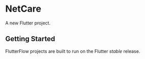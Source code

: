 # NetCare

A new Flutter project.

## Getting Started

FlutterFlow projects are built to run on the Flutter _stable_ release.
